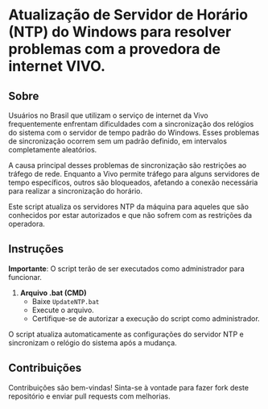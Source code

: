 # Atualização de Servidor de Horário (NTP) do Windows para resolver problemas com a provedora de internet VIVO.

## Sobre
Usuários no Brasil que utilizam o serviço de internet da Vivo frequentemente enfrentam dificuldades com a sincronização dos relógios do sistema com o servidor de tempo padrão do Windows. Esses problemas de sincronização ocorrem sem um padrão definido, em intervalos completamente aleatórios.

A causa principal desses problemas de sincronização são restrições ao tráfego de rede. Enquanto a Vivo permite tráfego para alguns servidores de tempo específicos, outros são bloqueados, afetando a conexão necessária para realizar a sincronização do horário.

Este script atualiza os servidores NTP da máquina para aqueles que são conhecidos por estar autorizados e que não sofrem com as restrições da operadora.

## Instruções
**Importante**: O script terão de ser executados como administrador para funcionar.

1. **Arquivo .bat (CMD)**
    - Baixe `UpdateNTP.bat`
    - Execute o arquivo.
    - Certifique-se de autorizar a execução do script como administrador.

O script atualiza automaticamente as configurações do servidor NTP e sincronizam o relógio do sistema após a mudança.

## Contribuições
Contribuições são bem-vindas! Sinta-se à vontade para fazer fork deste repositório e enviar pull requests com melhorias.

